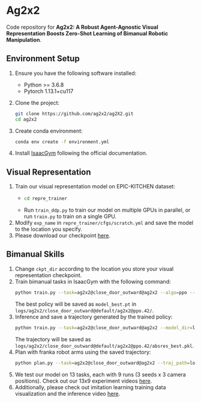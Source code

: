 # Ag2x2

Code repository for **Ag2x2: A Robust Agent-Agnostic Visual Representation Boosts Zero-Shot Learning of Bimanual Robotic Manipulation**.

## Environment Setup
1. Ensure you have the following software installed:
   - Python >= 3.6.8
   - Pytorch 1.13.1+cu117

2. Clone the project:
   ```bash
   git clone https://github.com/ag2x2/ag2X2.git
   cd ag2x2

3. Create conda environment:
   ```bash
   conda env create -f environment.yml

4. Install [IsaacGym](https://developer.nvidia.com/isaac-gym) following the official documentation.
   
## Visual Representation
1. Train our visual representation model on EPIC-KITCHEN dataset:
   - ``` bash
     cd repre_trainer
   - Run `train_ddp.py` to train our model on multiple GPUs in parallel, or run `train.py` to train on a single GPU.
2. Modify `exp_name` in `repre_trainer/cfgs/scratch.yml` and save the model to the location you specify.
3. Please download our checkpoint [here](https://1drv.ms/u/s!AtoAqxZ1DxQscLqjqks969dqUcY?e=nLJFe2).

## Bimanual Skills
1. Change `ckpt_dir` according to the location you store your visual representation checkpoint.
2. Train bimanual tasks in IsaacGym with the following command:
   ```bash
   python train.py --task=ag2x2@close_door_outward@ag2x2 --algo=ppo --seed=42 --cfg_train=cfgs/algo/ppo/manipulation.yaml --disable_wandb --camera=default
   ```
   The best policy will be saved as `model_best.pt` in `logs/ag2x2/close_door_outward@default/ag2x2@ppo.42/`.
3. Inference and save a trajectory generated by the trained policy:
   ```bash
   python train.py --task=ag2x2@close_door_outward@ag2x2 --model_dir=logs/ag2x2/close_door_outward@default/ag2x2@ppo.42/model_best.pt --test --save_traj --algo=ppo --cfg_train=cfgs/algo/ppo/manipulation.yaml --camera=default --seed=0 --disable_wandb
   ```
   The trajectory will be saved as `logs/ag2x2/close_door_outward@default/ag2x2@ppo.42/absres_best.pkl`.
4. Plan with franka robot arms using the saved trajectory:
   ```bash
   python plan.py --task=ag2x2@close_door_outward@ag2x2 --traj_path=logs/ag2x2/close_door_outward@default/ag2x2@ppo.42/absres_best.pkl --pipeline=cpu --algo=ppo --cfg_train=cfgs/algo/ppo/manipulation.yaml --disable_wandb --camera=default
5. We test our model on 13 tasks, each with 9 runs (3 seeds x 3 camera positions). Check out our 13x9 experiment videos [here](https://1drv.ms/f/s!AtoAqxZ1DxQscVwnE4OF4ndbzTE?e=zg175H).
6. Additionally, please check out imitation learning training data visualization and the inference video [here](https://1drv.ms/f/s!AtoAqxZ1DxQsggtbiVYByiexQj8p?e=XAaJnU).
